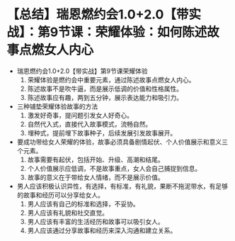 # 【总结】瑞恩燃约会1.0+2.0【带实战】：第9节课：荣耀体验：如何陈述故事点燃女人内心

-   瑞恩燃约会1.0+2.0【带实战】第9节课荣耀体验
    1.  荣耀体验是燃约会中重要元素，通过陈述故事点燃女人内心。
    2.  陈述故事不是吹牛逼，而是展示低调的价值和性格属性。
    3.  陈述故事应有趣，两到五分钟，展示表达能力和吸引力。
-   三种铺垫荣耀体验故事的方法
    1.  激发好奇事，提问题引发女人好奇心。
    2.  自然代入式，直接代入故事模式，流畅自然。
    3.  埋种式，提前埋下故事种子，后续发展引发故事展开。
-   要成功带给女人荣耀的体验，故事必须具备剧情起伏、个人价值展示和意义三个元素。
    1.  故事需要有起伏，包括开始、升级、高潮和结尾。
    2.  个人价值展示应低调，不是故事重点，女人会自己捕捉到信息。
    3.  故事的意义在于带给女人情绪，而不是展示价值。
-   男人应该积极认识异性，有选择，有标准，有礼貌，果断不拖泥带水，有足够的故事和经历可以分享给女人。
    1.  男人应该有自己的标准和选择，不妥协。
    2.  男人应该有礼貌和社交直觉。
    3.  男人应该有丰富的生活经历和故事可以吸引女人。
    4.  男人应该通过分享故事和经历来深入沟通和建立关系。